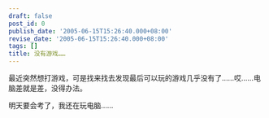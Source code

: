 ```yaml
---
draft: false
post_id: 0
publish_date: '2005-06-15T15:26:40.000+08:00'
revise_date: '2005-06-15T15:26:40.000+08:00'
tags: []
title: 没有游戏……
---
```


最近突然想打游戏，可是找来找去发现最后可以玩的游戏几乎没有了……哎……电脑差就是差，没得办法。

明天要会考了，我还在玩电脑……
